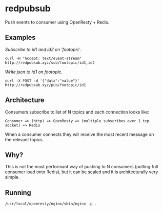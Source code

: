 # redpubsub

Push events to consumer using OpenResty + Redis.

## Examples

*Subscribe to id1 and id2 on 'footopic'.*

```
curl -H "Accept: text/event-stream" http://redpubsub.xyz/sub/footopic/id1,id2
```

*Write json to id1 on footopic.*

```
curl -X POST -d '{"data":"value"}' http://redpubsub.xyz/pub/footopic/id1
```

## Architecture

Consumers subscribe to list of N topics and each connection looks like:

```
Consumer => (http) => OpenResty => (multiple subscribes over 1 tcp socket) => Redis
```

When a consumer connects they will receive the most recent message on the relevant topics.

## Why?

This is not the most performant way of pushing to N consumers (putting full consumer load onto Redis), but it can be scaled and it is architecturally very simple.

## Running

```
/usr/local/openresty/nginx/sbin/nginx -p .
```